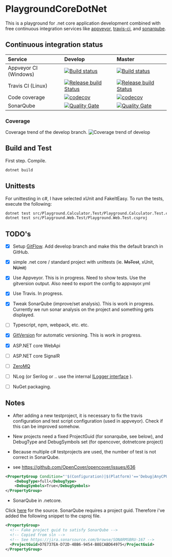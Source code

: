 # PlaygroundCoreDotNet
This is a playground for .net core application development combined with free continuous integration services like [appveyor](http://appveyor.com), [travis-ci](https://travis-ci.org/), and [sonarqube](https://about.sonarcloud.io/).


## Continuous integration status

| Service | Develop | Master |
| :--- | :--- | :--- |
| Appveyor CI (Windows) | [![Build status](https://ci.appveyor.com/api/projects/status/d6clbt722i1fxcy9/branch/develop?svg=true)](https://ci.appveyor.com/project/coenm/playgroundcoredotnet/branch/develop)| [![Build status](https://ci.appveyor.com/api/projects/status/d6clbt722i1fxcy9/branch/master?svg=true)](https://ci.appveyor.com/project/coenm/playgroundcoredotnet/branch/master) | 
| Travis CI (Linux) | [![Release build Status](https://travis-ci.org/coenm/PlaygroundCoreDotNet.svg?branch=develop)](https://travis-ci.org/coenm/PlaygroundCoreDotNet) | [![Release build Status](https://travis-ci.org/coenm/PlaygroundCoreDotNet.svg?branch=master)](https://travis-ci.org/coenm/PlaygroundCoreDotNet) | 
| Code coverage | [![codecov](https://codecov.io/gh/coenm/PlaygroundCoreDotNet/branch/develop/graph/badge.svg)](https://codecov.io/gh/coenm/PlaygroundCoreDotNet) | [![codecov](https://codecov.io/gh/coenm/PlaygroundCoreDotNet/branch/master/graph/badge.svg)](https://codecov.io/gh/coenm/PlaygroundCoreDotNet) |
| SonarQube  | [![Quality Gate](https://sonarcloud.io/api/badges/gate?key=PlaygroundDotNetCore%3Adevelop&blinking=true)](https://sonarcloud.io/dashboard?id=PlaygroundDotNetCore:develop)  | [![Quality Gate](https://sonarcloud.io/api/badges/gate?key=PlaygroundDotNetCore%3Amaster&blinking=true)](https://sonarcloud.io/dashboard?id=PlaygroundDotNetCore:master)  | 

 <!-- see https://github.com/QualInsight/qualinsight-plugins-sonarqube-badges/wiki/Measure-badges  -->


### Coverage
Coverage trend of the develop branch.
 ![Coverage trend of develop](https://codecov.io/gh/coenm/PlaygroundCoreDotNet/branch/develop/graphs/commits.svg)

## Build and Test
First step. Compile.
```bash
dotnet build
```

## Unittests
For unittesting in c#, I have selected xUnit and FakeItEasy.
To run the tests, execute the following:
```bash
dotnet test src/Playground.Calculator.Test/Playground.Calculator.Test.csproj
dotnet test src/Playground.Web.Test/Playground.Web.Test.csproj
```


## TODO's
- [x] Setup [GitFlow](http://nvie.com/posts/a-successful-git-branching-model/). Add develop branch and make this the default branch in GitHub.
- [x] simple .net core / standard project with unittests (ie. ~~MsTest~~, xUnit, ~~NUnit~~)
- [x] Use Appveyor. This is in progress. Need to show tests. Use the gitversion output. Also need to export the config to appvayor.yml
- [x] Use Travis. In progress.
- [x] Tweak SonarQube (improve/set analysis). This is work in progress. Currently we run sonar analysis on the project and something gets displayed.
- [ ] Typescript, npm, webpack, etc. etc.
- [x] [GitVersion](https://gitversion.readthedocs.io/en/latest/) for automatic versioning. This is work in progress.
- [x] ASP.NET core WebApi 
- [ ] ASP.NET core SignalR
- [ ] [ZeroMQ](https://www.nuget.org/packages/NetMQ/4.0.0.4-beta)
- [ ] NLog (or Serilog or .. use the internal [ILogger interface](https://docs.microsoft.com/en-us/aspnet/core/fundamentals/logging?tabs=aspnetcore2x) ).
- [ ] NuGet packaging.


## Notes
- After adding a new testproject, it is necessary to fix the travis configuration and test script configuration (used in appveyor). Check if this can be improved somehow.
- New projects need a fixed ProjectGuid (for sonarqube, see below), and DebugType and DebugSymbols set (for opencover, dotnetcore project)
- Because multiple c# testprojects are used, the number of test is not correct in SonarQube.


- see https://github.com/OpenCover/opencover/issues/636
```xml
<PropertyGroup Condition="'$(Configuration)|$(Platform)'=='Debug|AnyCPU'">
    <DebugType>full</DebugType>
    <DebugSymbols>True</DebugSymbols>
</PropertyGroup>
```

- SonarQube in .netcore.

Click [here](https://jira.sonarsource.com/browse/SONARMSBRU-167) for the source. SonarQube requires a project guid. Therefore i've added the following snippet to the csproj file.

```xml
<PropertyGroup>
  <!-- Fake project guid to satisfy SonarQube -->
  <!-- Copied from sln -->
  <!-- See https://jira.sonarsource.com/browse/SONARMSBRU-167 -->
  <ProjectGuid>D7E737EA-D72D-4BB6-9454-B8ECABD64975</ProjectGuid> 
</PropertyGroup>
```  
